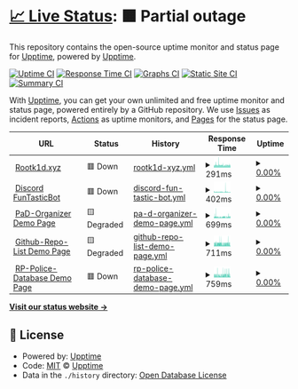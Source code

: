 # [📈 Live Status](https://status.rootk1d.xyz): <!--live status--> **🟧 Partial outage**

This repository contains the open-source uptime monitor and status page for [Upptime](https://upptime.js.org), powered by [Upptime](https://github.com/upptime/upptime).

[![Uptime CI](https://github.com/roo7k1d/status-page/workflows/Uptime%20CI/badge.svg)](https://github.com/roo7k1d/status-page/actions?query=workflow%3A%22Uptime+CI%22)
[![Response Time CI](https://github.com/roo7k1d/status-page/workflows/Response%20Time%20CI/badge.svg)](https://github.com/roo7k1d/status-page/actions?query=workflow%3A%22Response+Time+CI%22)
[![Graphs CI](https://github.com/roo7k1d/status-page/workflows/Graphs%20CI/badge.svg)](https://github.com/roo7k1d/status-page/actions?query=workflow%3A%22Graphs+CI%22)
[![Static Site CI](https://github.com/roo7k1d/status-page/workflows/Static%20Site%20CI/badge.svg)](https://github.com/roo7k1d/status-page/actions?query=workflow%3A%22Static+Site+CI%22)
[![Summary CI](https://github.com/roo7k1d/status-page/workflows/Summary%20CI/badge.svg)](https://github.com/roo7k1d/status-page/actions?query=workflow%3A%22Summary+CI%22)

With [Upptime](https://upptime.js.org), you can get your own unlimited and free uptime monitor and status page, powered entirely by a GitHub repository. We use [Issues](https://github.com/upptime/upptime/issues) as incident reports, [Actions](https://github.com/roo7k1d/status-page/actions) as uptime monitors, and [Pages](https://status.rootk1d.xyz) for the status page.

<!--start: status pages-->
<!-- This summary is generated by Upptime (https://github.com/upptime/upptime) -->
<!-- Do not edit this manually, your changes will be overwritten -->
<!-- prettier-ignore -->
| URL | Status | History | Response Time | Uptime |
| --- | ------ | ------- | ------------- | ------ |
| <img alt="" src="https://cdn.discordapp.com/attachments/742731876170465310/896683113239937064/RootK1d.png" height="13"> [Rootk1d.xyz](https://rootk1d.xyz) | 🟥 Down | [rootk1d-xyz.yml](https://github.com/Roo7K1d/status-page/commits/HEAD/history/rootk1d-xyz.yml) | <details><summary><img alt="Response time graph" src="./graphs/rootk1d-xyz/response-time-week.png" height="20"> 291ms</summary><br><a href="https://status.rootk1d.xyz/history/rootk1d-xyz"><img alt="Response time 429" src="https://img.shields.io/endpoint?url=https%3A%2F%2Fraw.githubusercontent.com%2FRoo7K1d%2Fstatus-page%2FHEAD%2Fapi%2Frootk1d-xyz%2Fresponse-time.json"></a><br><a href="https://status.rootk1d.xyz/history/rootk1d-xyz"><img alt="24-hour response time 221" src="https://img.shields.io/endpoint?url=https%3A%2F%2Fraw.githubusercontent.com%2FRoo7K1d%2Fstatus-page%2FHEAD%2Fapi%2Frootk1d-xyz%2Fresponse-time-day.json"></a><br><a href="https://status.rootk1d.xyz/history/rootk1d-xyz"><img alt="7-day response time 291" src="https://img.shields.io/endpoint?url=https%3A%2F%2Fraw.githubusercontent.com%2FRoo7K1d%2Fstatus-page%2FHEAD%2Fapi%2Frootk1d-xyz%2Fresponse-time-week.json"></a><br><a href="https://status.rootk1d.xyz/history/rootk1d-xyz"><img alt="30-day response time 405" src="https://img.shields.io/endpoint?url=https%3A%2F%2Fraw.githubusercontent.com%2FRoo7K1d%2Fstatus-page%2FHEAD%2Fapi%2Frootk1d-xyz%2Fresponse-time-month.json"></a><br><a href="https://status.rootk1d.xyz/history/rootk1d-xyz"><img alt="1-year response time 429" src="https://img.shields.io/endpoint?url=https%3A%2F%2Fraw.githubusercontent.com%2FRoo7K1d%2Fstatus-page%2FHEAD%2Fapi%2Frootk1d-xyz%2Fresponse-time-year.json"></a></details> | <details><summary><a href="https://status.rootk1d.xyz/history/rootk1d-xyz">0.00%</a></summary><a href="https://status.rootk1d.xyz/history/rootk1d-xyz"><img alt="All-time uptime 85.02%" src="https://img.shields.io/endpoint?url=https%3A%2F%2Fraw.githubusercontent.com%2FRoo7K1d%2Fstatus-page%2FHEAD%2Fapi%2Frootk1d-xyz%2Fuptime.json"></a><br><a href="https://status.rootk1d.xyz/history/rootk1d-xyz"><img alt="24-hour uptime 0.00%" src="https://img.shields.io/endpoint?url=https%3A%2F%2Fraw.githubusercontent.com%2FRoo7K1d%2Fstatus-page%2FHEAD%2Fapi%2Frootk1d-xyz%2Fuptime-day.json"></a><br><a href="https://status.rootk1d.xyz/history/rootk1d-xyz"><img alt="7-day uptime 0.00%" src="https://img.shields.io/endpoint?url=https%3A%2F%2Fraw.githubusercontent.com%2FRoo7K1d%2Fstatus-page%2FHEAD%2Fapi%2Frootk1d-xyz%2Fuptime-week.json"></a><br><a href="https://status.rootk1d.xyz/history/rootk1d-xyz"><img alt="30-day uptime 43.40%" src="https://img.shields.io/endpoint?url=https%3A%2F%2Fraw.githubusercontent.com%2FRoo7K1d%2Fstatus-page%2FHEAD%2Fapi%2Frootk1d-xyz%2Fuptime-month.json"></a><br><a href="https://status.rootk1d.xyz/history/rootk1d-xyz"><img alt="1-year uptime 85.02%" src="https://img.shields.io/endpoint?url=https%3A%2F%2Fraw.githubusercontent.com%2FRoo7K1d%2Fstatus-page%2FHEAD%2Fapi%2Frootk1d-xyz%2Fuptime-year.json"></a></details>
| <img alt="" src="https://cdn.discordapp.com/attachments/742731876170465310/896682890073612348/images.png" height="13"> [Discord FunTasticBot](https://rootk1d.xyz/discord-ftb) | 🟥 Down | [discord-fun-tastic-bot.yml](https://github.com/Roo7K1d/status-page/commits/HEAD/history/discord-fun-tastic-bot.yml) | <details><summary><img alt="Response time graph" src="./graphs/discord-fun-tastic-bot/response-time-week.png" height="20"> 402ms</summary><br><a href="https://status.rootk1d.xyz/history/discord-fun-tastic-bot"><img alt="Response time 193" src="https://img.shields.io/endpoint?url=https%3A%2F%2Fraw.githubusercontent.com%2FRoo7K1d%2Fstatus-page%2FHEAD%2Fapi%2Fdiscord-fun-tastic-bot%2Fresponse-time.json"></a><br><a href="https://status.rootk1d.xyz/history/discord-fun-tastic-bot"><img alt="24-hour response time 254" src="https://img.shields.io/endpoint?url=https%3A%2F%2Fraw.githubusercontent.com%2FRoo7K1d%2Fstatus-page%2FHEAD%2Fapi%2Fdiscord-fun-tastic-bot%2Fresponse-time-day.json"></a><br><a href="https://status.rootk1d.xyz/history/discord-fun-tastic-bot"><img alt="7-day response time 402" src="https://img.shields.io/endpoint?url=https%3A%2F%2Fraw.githubusercontent.com%2FRoo7K1d%2Fstatus-page%2FHEAD%2Fapi%2Fdiscord-fun-tastic-bot%2Fresponse-time-week.json"></a><br><a href="https://status.rootk1d.xyz/history/discord-fun-tastic-bot"><img alt="30-day response time 188" src="https://img.shields.io/endpoint?url=https%3A%2F%2Fraw.githubusercontent.com%2FRoo7K1d%2Fstatus-page%2FHEAD%2Fapi%2Fdiscord-fun-tastic-bot%2Fresponse-time-month.json"></a><br><a href="https://status.rootk1d.xyz/history/discord-fun-tastic-bot"><img alt="1-year response time 193" src="https://img.shields.io/endpoint?url=https%3A%2F%2Fraw.githubusercontent.com%2FRoo7K1d%2Fstatus-page%2FHEAD%2Fapi%2Fdiscord-fun-tastic-bot%2Fresponse-time-year.json"></a></details> | <details><summary><a href="https://status.rootk1d.xyz/history/discord-fun-tastic-bot">0.00%</a></summary><a href="https://status.rootk1d.xyz/history/discord-fun-tastic-bot"><img alt="All-time uptime 37.30%" src="https://img.shields.io/endpoint?url=https%3A%2F%2Fraw.githubusercontent.com%2FRoo7K1d%2Fstatus-page%2FHEAD%2Fapi%2Fdiscord-fun-tastic-bot%2Fuptime.json"></a><br><a href="https://status.rootk1d.xyz/history/discord-fun-tastic-bot"><img alt="24-hour uptime 0.00%" src="https://img.shields.io/endpoint?url=https%3A%2F%2Fraw.githubusercontent.com%2FRoo7K1d%2Fstatus-page%2FHEAD%2Fapi%2Fdiscord-fun-tastic-bot%2Fuptime-day.json"></a><br><a href="https://status.rootk1d.xyz/history/discord-fun-tastic-bot"><img alt="7-day uptime 0.00%" src="https://img.shields.io/endpoint?url=https%3A%2F%2Fraw.githubusercontent.com%2FRoo7K1d%2Fstatus-page%2FHEAD%2Fapi%2Fdiscord-fun-tastic-bot%2Fuptime-week.json"></a><br><a href="https://status.rootk1d.xyz/history/discord-fun-tastic-bot"><img alt="30-day uptime 43.40%" src="https://img.shields.io/endpoint?url=https%3A%2F%2Fraw.githubusercontent.com%2FRoo7K1d%2Fstatus-page%2FHEAD%2Fapi%2Fdiscord-fun-tastic-bot%2Fuptime-month.json"></a><br><a href="https://status.rootk1d.xyz/history/discord-fun-tastic-bot"><img alt="1-year uptime 37.30%" src="https://img.shields.io/endpoint?url=https%3A%2F%2Fraw.githubusercontent.com%2FRoo7K1d%2Fstatus-page%2FHEAD%2Fapi%2Fdiscord-fun-tastic-bot%2Fuptime-year.json"></a></details>
| <img alt="" src="https://cdn.discordapp.com/attachments/742731876170465310/896685452080320562/pad_ico.png" height="13"> [PaD-Organizer Demo Page](https://rootk1d.xyz/pad-demo) | 🟨 Degraded | [pa-d-organizer-demo-page.yml](https://github.com/Roo7K1d/status-page/commits/HEAD/history/pa-d-organizer-demo-page.yml) | <details><summary><img alt="Response time graph" src="./graphs/pa-d-organizer-demo-page/response-time-week.png" height="20"> 699ms</summary><br><a href="https://status.rootk1d.xyz/history/pa-d-organizer-demo-page"><img alt="Response time 510" src="https://img.shields.io/endpoint?url=https%3A%2F%2Fraw.githubusercontent.com%2FRoo7K1d%2Fstatus-page%2FHEAD%2Fapi%2Fpa-d-organizer-demo-page%2Fresponse-time.json"></a><br><a href="https://status.rootk1d.xyz/history/pa-d-organizer-demo-page"><img alt="24-hour response time 687" src="https://img.shields.io/endpoint?url=https%3A%2F%2Fraw.githubusercontent.com%2FRoo7K1d%2Fstatus-page%2FHEAD%2Fapi%2Fpa-d-organizer-demo-page%2Fresponse-time-day.json"></a><br><a href="https://status.rootk1d.xyz/history/pa-d-organizer-demo-page"><img alt="7-day response time 699" src="https://img.shields.io/endpoint?url=https%3A%2F%2Fraw.githubusercontent.com%2FRoo7K1d%2Fstatus-page%2FHEAD%2Fapi%2Fpa-d-organizer-demo-page%2Fresponse-time-week.json"></a><br><a href="https://status.rootk1d.xyz/history/pa-d-organizer-demo-page"><img alt="30-day response time 515" src="https://img.shields.io/endpoint?url=https%3A%2F%2Fraw.githubusercontent.com%2FRoo7K1d%2Fstatus-page%2FHEAD%2Fapi%2Fpa-d-organizer-demo-page%2Fresponse-time-month.json"></a><br><a href="https://status.rootk1d.xyz/history/pa-d-organizer-demo-page"><img alt="1-year response time 510" src="https://img.shields.io/endpoint?url=https%3A%2F%2Fraw.githubusercontent.com%2FRoo7K1d%2Fstatus-page%2FHEAD%2Fapi%2Fpa-d-organizer-demo-page%2Fresponse-time-year.json"></a></details> | <details><summary><a href="https://status.rootk1d.xyz/history/pa-d-organizer-demo-page">0.00%</a></summary><a href="https://status.rootk1d.xyz/history/pa-d-organizer-demo-page"><img alt="All-time uptime 80.75%" src="https://img.shields.io/endpoint?url=https%3A%2F%2Fraw.githubusercontent.com%2FRoo7K1d%2Fstatus-page%2FHEAD%2Fapi%2Fpa-d-organizer-demo-page%2Fuptime.json"></a><br><a href="https://status.rootk1d.xyz/history/pa-d-organizer-demo-page"><img alt="24-hour uptime 0.00%" src="https://img.shields.io/endpoint?url=https%3A%2F%2Fraw.githubusercontent.com%2FRoo7K1d%2Fstatus-page%2FHEAD%2Fapi%2Fpa-d-organizer-demo-page%2Fuptime-day.json"></a><br><a href="https://status.rootk1d.xyz/history/pa-d-organizer-demo-page"><img alt="7-day uptime 0.00%" src="https://img.shields.io/endpoint?url=https%3A%2F%2Fraw.githubusercontent.com%2FRoo7K1d%2Fstatus-page%2FHEAD%2Fapi%2Fpa-d-organizer-demo-page%2Fuptime-week.json"></a><br><a href="https://status.rootk1d.xyz/history/pa-d-organizer-demo-page"><img alt="30-day uptime 69.57%" src="https://img.shields.io/endpoint?url=https%3A%2F%2Fraw.githubusercontent.com%2FRoo7K1d%2Fstatus-page%2FHEAD%2Fapi%2Fpa-d-organizer-demo-page%2Fuptime-month.json"></a><br><a href="https://status.rootk1d.xyz/history/pa-d-organizer-demo-page"><img alt="1-year uptime 80.75%" src="https://img.shields.io/endpoint?url=https%3A%2F%2Fraw.githubusercontent.com%2FRoo7K1d%2Fstatus-page%2FHEAD%2Fapi%2Fpa-d-organizer-demo-page%2Fuptime-year.json"></a></details>
| <img alt="" src="https://cdn.discordapp.com/attachments/742731876170465310/896721537313431622/github.png" height="13"> [Github-Repo-List Demo Page](https://rootk1d.xyz/repos) | 🟨 Degraded | [github-repo-list-demo-page.yml](https://github.com/Roo7K1d/status-page/commits/HEAD/history/github-repo-list-demo-page.yml) | <details><summary><img alt="Response time graph" src="./graphs/github-repo-list-demo-page/response-time-week.png" height="20"> 711ms</summary><br><a href="https://status.rootk1d.xyz/history/github-repo-list-demo-page"><img alt="Response time 391" src="https://img.shields.io/endpoint?url=https%3A%2F%2Fraw.githubusercontent.com%2FRoo7K1d%2Fstatus-page%2FHEAD%2Fapi%2Fgithub-repo-list-demo-page%2Fresponse-time.json"></a><br><a href="https://status.rootk1d.xyz/history/github-repo-list-demo-page"><img alt="24-hour response time 507" src="https://img.shields.io/endpoint?url=https%3A%2F%2Fraw.githubusercontent.com%2FRoo7K1d%2Fstatus-page%2FHEAD%2Fapi%2Fgithub-repo-list-demo-page%2Fresponse-time-day.json"></a><br><a href="https://status.rootk1d.xyz/history/github-repo-list-demo-page"><img alt="7-day response time 711" src="https://img.shields.io/endpoint?url=https%3A%2F%2Fraw.githubusercontent.com%2FRoo7K1d%2Fstatus-page%2FHEAD%2Fapi%2Fgithub-repo-list-demo-page%2Fresponse-time-week.json"></a><br><a href="https://status.rootk1d.xyz/history/github-repo-list-demo-page"><img alt="30-day response time 417" src="https://img.shields.io/endpoint?url=https%3A%2F%2Fraw.githubusercontent.com%2FRoo7K1d%2Fstatus-page%2FHEAD%2Fapi%2Fgithub-repo-list-demo-page%2Fresponse-time-month.json"></a><br><a href="https://status.rootk1d.xyz/history/github-repo-list-demo-page"><img alt="1-year response time 391" src="https://img.shields.io/endpoint?url=https%3A%2F%2Fraw.githubusercontent.com%2FRoo7K1d%2Fstatus-page%2FHEAD%2Fapi%2Fgithub-repo-list-demo-page%2Fresponse-time-year.json"></a></details> | <details><summary><a href="https://status.rootk1d.xyz/history/github-repo-list-demo-page">0.00%</a></summary><a href="https://status.rootk1d.xyz/history/github-repo-list-demo-page"><img alt="All-time uptime 86.57%" src="https://img.shields.io/endpoint?url=https%3A%2F%2Fraw.githubusercontent.com%2FRoo7K1d%2Fstatus-page%2FHEAD%2Fapi%2Fgithub-repo-list-demo-page%2Fuptime.json"></a><br><a href="https://status.rootk1d.xyz/history/github-repo-list-demo-page"><img alt="24-hour uptime 0.00%" src="https://img.shields.io/endpoint?url=https%3A%2F%2Fraw.githubusercontent.com%2FRoo7K1d%2Fstatus-page%2FHEAD%2Fapi%2Fgithub-repo-list-demo-page%2Fuptime-day.json"></a><br><a href="https://status.rootk1d.xyz/history/github-repo-list-demo-page"><img alt="7-day uptime 0.00%" src="https://img.shields.io/endpoint?url=https%3A%2F%2Fraw.githubusercontent.com%2FRoo7K1d%2Fstatus-page%2FHEAD%2Fapi%2Fgithub-repo-list-demo-page%2Fuptime-week.json"></a><br><a href="https://status.rootk1d.xyz/history/github-repo-list-demo-page"><img alt="30-day uptime 44.71%" src="https://img.shields.io/endpoint?url=https%3A%2F%2Fraw.githubusercontent.com%2FRoo7K1d%2Fstatus-page%2FHEAD%2Fapi%2Fgithub-repo-list-demo-page%2Fuptime-month.json"></a><br><a href="https://status.rootk1d.xyz/history/github-repo-list-demo-page"><img alt="1-year uptime 86.57%" src="https://img.shields.io/endpoint?url=https%3A%2F%2Fraw.githubusercontent.com%2FRoo7K1d%2Fstatus-page%2FHEAD%2Fapi%2Fgithub-repo-list-demo-page%2Fuptime-year.json"></a></details>
| <img alt="" src="https://cdn.discordapp.com/attachments/742731876170465310/896686450811232256/police_ico.png" height="13"> [RP-Police-Database Demo Page](https://rootk1d.xyz/police) | 🟥 Down | [rp-police-database-demo-page.yml](https://github.com/Roo7K1d/status-page/commits/HEAD/history/rp-police-database-demo-page.yml) | <details><summary><img alt="Response time graph" src="./graphs/rp-police-database-demo-page/response-time-week.png" height="20"> 759ms</summary><br><a href="https://status.rootk1d.xyz/history/rp-police-database-demo-page"><img alt="Response time 553" src="https://img.shields.io/endpoint?url=https%3A%2F%2Fraw.githubusercontent.com%2FRoo7K1d%2Fstatus-page%2FHEAD%2Fapi%2Frp-police-database-demo-page%2Fresponse-time.json"></a><br><a href="https://status.rootk1d.xyz/history/rp-police-database-demo-page"><img alt="24-hour response time 349" src="https://img.shields.io/endpoint?url=https%3A%2F%2Fraw.githubusercontent.com%2FRoo7K1d%2Fstatus-page%2FHEAD%2Fapi%2Frp-police-database-demo-page%2Fresponse-time-day.json"></a><br><a href="https://status.rootk1d.xyz/history/rp-police-database-demo-page"><img alt="7-day response time 759" src="https://img.shields.io/endpoint?url=https%3A%2F%2Fraw.githubusercontent.com%2FRoo7K1d%2Fstatus-page%2FHEAD%2Fapi%2Frp-police-database-demo-page%2Fresponse-time-week.json"></a><br><a href="https://status.rootk1d.xyz/history/rp-police-database-demo-page"><img alt="30-day response time 520" src="https://img.shields.io/endpoint?url=https%3A%2F%2Fraw.githubusercontent.com%2FRoo7K1d%2Fstatus-page%2FHEAD%2Fapi%2Frp-police-database-demo-page%2Fresponse-time-month.json"></a><br><a href="https://status.rootk1d.xyz/history/rp-police-database-demo-page"><img alt="1-year response time 553" src="https://img.shields.io/endpoint?url=https%3A%2F%2Fraw.githubusercontent.com%2FRoo7K1d%2Fstatus-page%2FHEAD%2Fapi%2Frp-police-database-demo-page%2Fresponse-time-year.json"></a></details> | <details><summary><a href="https://status.rootk1d.xyz/history/rp-police-database-demo-page">0.00%</a></summary><a href="https://status.rootk1d.xyz/history/rp-police-database-demo-page"><img alt="All-time uptime 76.49%" src="https://img.shields.io/endpoint?url=https%3A%2F%2Fraw.githubusercontent.com%2FRoo7K1d%2Fstatus-page%2FHEAD%2Fapi%2Frp-police-database-demo-page%2Fuptime.json"></a><br><a href="https://status.rootk1d.xyz/history/rp-police-database-demo-page"><img alt="24-hour uptime 0.00%" src="https://img.shields.io/endpoint?url=https%3A%2F%2Fraw.githubusercontent.com%2FRoo7K1d%2Fstatus-page%2FHEAD%2Fapi%2Frp-police-database-demo-page%2Fuptime-day.json"></a><br><a href="https://status.rootk1d.xyz/history/rp-police-database-demo-page"><img alt="7-day uptime 0.00%" src="https://img.shields.io/endpoint?url=https%3A%2F%2Fraw.githubusercontent.com%2FRoo7K1d%2Fstatus-page%2FHEAD%2Fapi%2Frp-police-database-demo-page%2Fuptime-week.json"></a><br><a href="https://status.rootk1d.xyz/history/rp-police-database-demo-page"><img alt="30-day uptime 69.53%" src="https://img.shields.io/endpoint?url=https%3A%2F%2Fraw.githubusercontent.com%2FRoo7K1d%2Fstatus-page%2FHEAD%2Fapi%2Frp-police-database-demo-page%2Fuptime-month.json"></a><br><a href="https://status.rootk1d.xyz/history/rp-police-database-demo-page"><img alt="1-year uptime 76.49%" src="https://img.shields.io/endpoint?url=https%3A%2F%2Fraw.githubusercontent.com%2FRoo7K1d%2Fstatus-page%2FHEAD%2Fapi%2Frp-police-database-demo-page%2Fuptime-year.json"></a></details>

<!--end: status pages-->

[**Visit our status website →**](https://status.rootk1d.xyz)

## 📄 License

- Powered by: [Upptime](https://github.com/upptime/upptime)
- Code: [MIT](./LICENSE) © [Upptime](https://upptime.js.org)
- Data in the `./history` directory: [Open Database License](https://opendatacommons.org/licenses/odbl/1-0/)
